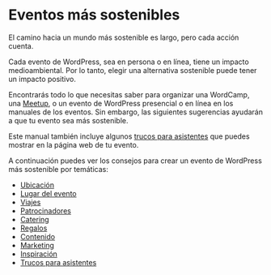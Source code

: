 # Eventos más sostenibles

El camino hacia un mundo más sostenible es largo, pero cada acción cuenta.

Cada evento de WordPress, sea en persona o en línea, tiene un impacto medioambiental. Por lo tanto, elegir una alternativa sostenible puede tener un impacto positivo.

Encontrarás todo lo que necesitas saber para organizar una WordCamp, una [Meetup](https://es.wordpress.org/team/handbook/comunidad/meetup/), o un evento de WordPress presencial o en línea en los manuales de los eventos. Sin embargo, las siguientes sugerencias ayudarán a que tu evento sea más sostenible. 

Este manual también incluye algunos [trucos para asistentes](https://es.wordpress.org/make/handbook/sostenibilidad/eventos/asistentes) que puedes mostrar en la página web de tu evento.

A continuación puedes ver los consejos para crear un evento de WordPress más sostenible por temáticas: 

- [Ubicación](https://es.wordpress.org/make/handbook/sostenibilidad/eventos/ubicacion)
- [Lugar del evento](https://es.wordpress.org/make/handbook/sostenibilidad/eventos/lugar)
- [Viajes](https://es.wordpress.org/make/handbook/sostenibilidad/eventos/viajes)
- [Patrocinadores](https://es.wordpress.org/make/handbook/sostenibilidad/eventos/patrocinadores)
- [Catering](https://es.wordpress.org/make/handbook/sostenibilidad/eventos/catering)
- [Regalos](https://es.wordpress.org/make/handbook/sostenibilidad/eventos/regalos)
- [Contenido](https://es.wordpress.org/make/handbook/sostenibilidad/eventos/contenido)
- [Marketing](https://es.wordpress.org/make/handbook/sostenibilidad/eventos/marketing)
- [Inspiración](https://es.wordpress.org/make/handbook/sostenibilidad/eventos/inspiracion)
- [Trucos para asistentes](https://es.wordpress.org/make/handbook/sostenibilidad/eventos/asistentes)
